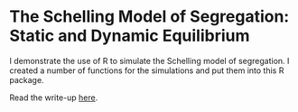 # The Schelling Model of Segregation: Static and Dynamic Equilibrium

I demonstrate the use of R to simulate the Schelling model of segregation. I created a number of functions for the simulations and put them into this R package. 

Read the write-up [here](https://ytliu0.github.io/schelling/).
